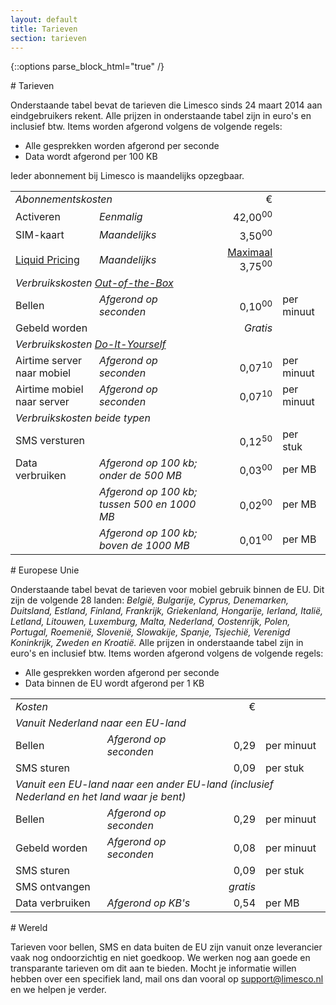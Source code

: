 ```yaml
---
layout: default
title: Tarieven
section: tarieven
---
```

{::options parse_block_html="true" /}

<div class="panel panel-primary">
  <div class="panel-heading">
# Tarieven
  </div>
  <div class="panel-body">

Onderstaande tabel bevat de tarieven die Limesco sinds 24 maart 2014 aan
eindgebruikers rekent. Alle prijzen in onderstaande tabel zijn in euro's en
inclusief btw. Items worden afgerond volgens de volgende regels:

* Alle gesprekken worden afgerond per seconde
* Data wordt afgerond per 100 KB

Ieder abonnement bij Limesco is maandelijks opzegbaar.

<table class="table table-condensed">
<tr><td colspan='2'><em>Abonnementskosten</em></td>
  <td style='text-align:right;'>&euro;</td><td></td></tr>

<tr><td>Activeren</td>
  <td><em>Eenmalig</em></td>
  <td style='text-align:right;'>42,00<sup>00</sup></td><td></td></tr>

<tr><td>SIM-kaart</td>
  <td><em>Maandelijks</em></td>
  <td style='text-align:right;'>3,50<sup>00</sup></td><td></td></tr>

<tr><td><a href="/tarieven/liquid-pricing.html">Liquid Pricing</a></td>
  <td><em>Maandelijks</em></td>
  <td style='text-align:right;'><a href="/tarieven/liquid-pricing.html">Maximaal</a> 3,75<sup>00</sup></td><td></td></tr>

<tr><td colspan='4'><em>Verbruikskosten <a href="/dienst/out-of-the-box.html">Out-of-the-Box</a></em></td></tr>

<tr><td>Bellen</td>
  <td><em>Afgerond op seconden</em></td>
  <td style='text-align:right;'>0,10<sup>00</sup></td>
  <td>per minuut</td>
</tr>
<tr><td>Gebeld worden</td>
  <td></td>
  <td style='text-align:right;'><em>Gratis</em></td>
  <td></td></tr>

<tr><td colspan='4'><em>Verbruikskosten <a href="/dienst/do-it-yourself.html">Do-It-Yourself</a></em></td></tr>

<tr><td>Airtime server naar mobiel</td>
  <td><em>Afgerond op seconden</em></td>
  <td style='text-align:right;'>0,07<sup>10</sup></td>
  <td>per minuut</td></tr>
<tr><td>Airtime mobiel naar server</td>
  <td><em>Afgerond op seconden</em></td>
  <td style='text-align:right;'>0,07<sup>10</sup></td>
  <td>per minuut</td></tr>

<tr><td colspan='4'><em>Verbruikskosten beide typen</em></td></tr>

<tr><td>SMS versturen</td>
  <td></td>
  <td style='text-align:right;'>0,12<sup>50</sup></td>
  <td>per stuk</td></tr>
<tr><td>Data verbruiken</td>
  <td><em>Afgerond op 100 kb; onder de 500 MB</em></td>
  <td style='text-align:right;'>0,03<sup>00</sup></td>
  <td>per MB</td></tr>
<tr><td></td>
  <td><em>Afgerond op 100 kb; tussen 500 en 1000 MB</em></td>
  <td style='text-align:right;'>0,02<sup>00</sup></td>
  <td>per MB</td></tr>
<tr><td></td>
  <td><em>Afgerond op 100 kb; boven de 1000 MB</em></td>
  <td style='text-align:right;'>0,01<sup>00</sup></td>
  <td>per MB</td></tr>
</table>

</div>
</div>

<div class="panel panel-primary">
  <div class="panel-heading">
# Europese Unie
  </div>
  <div class="panel-body">

Onderstaande tabel bevat de tarieven voor mobiel gebruik binnen de EU. Dit zijn de volgende 28 landen: <em>België, Bulgarije, Cyprus, Denemarken, Duitsland, Estland, Finland, Frankrijk, Griekenland, Hongarije, Ierland, Italië, Letland, Litouwen, Luxemburg, Malta, Nederland, Oostenrijk, Polen, Portugal, Roemenië, Slovenië, Slowakije, Spanje, Tsjechië, Verenigd Koninkrijk, Zweden en Kroatië.</em> Alle prijzen in onderstaande tabel zijn in euro's en inclusief btw. Items worden afgerond volgens de volgende regels:

* Alle gesprekken worden afgerond per seconde
* Data binnen de EU wordt afgerond per 1 KB

<table class="table table-condensed">
<tr><td colspan='2'><em>Kosten</em></td>
  <td style='text-align:right;'>&euro;</td><td></td></tr>

<tr><td colspan='4'><em>Vanuit Nederland naar een EU-land</em></td></tr>

<tr><td>Bellen</td>
  <td><em>Afgerond op seconden</em></td>
  <td style='text-align:right;'>0,29</td>
  <td>per minuut</td>
</tr>
<tr><td>SMS sturen</td>
  <td><em></em></td>
  <td style='text-align:right;'>0,09</td>
  <td>per stuk</td>
</tr>

<tr><td colspan='4'><em>Vanuit een EU-land naar een ander EU-land (inclusief Nederland en het land waar je bent)</em></td></tr>

<tr><td>Bellen</td>
  <td><em>Afgerond op seconden</em></td>
  <td style='text-align:right;'>0,29</td>
  <td>per minuut</td>
</tr>
<tr><td>Gebeld worden</td>
  <td><em>Afgerond op seconden</em></td>
  <td style='text-align:right;'>0,08</td>
  <td>per minuut</td>
</tr>
<tr><td>SMS sturen</td>
  <td><em></em></td>
  <td style='text-align:right;'>0,09</td>
  <td>per stuk</td>
</tr>
<tr><td>SMS ontvangen</td>
  <td></td>
  <td style='text-align:right;'><em>gratis</em></td>
  <td></td>
</tr>
<tr><td>Data verbruiken</td>
  <td><em>Afgerond op KB's</em></td>
  <td style='text-align:right;'>0,54</td>
  <td>per MB</td>
</tr>

</table>

</div>
</div>

<div class="panel panel-primary">
  <div class="panel-heading">
# Wereld
  </div>
  <div class="panel-body">

Tarieven voor bellen, SMS en data buiten de EU zijn vanuit onze leverancier vaak nog ondoorzichtig en niet goedkoop. We werken nog aan goede en transparante tarieven om dit aan te bieden. Mocht je informatie willen hebben over een specifiek land, mail ons dan vooral op <a href="mailto:support@limesco.nl">support@limesco.nl</a> en we helpen je verder.

</div>
</div>
